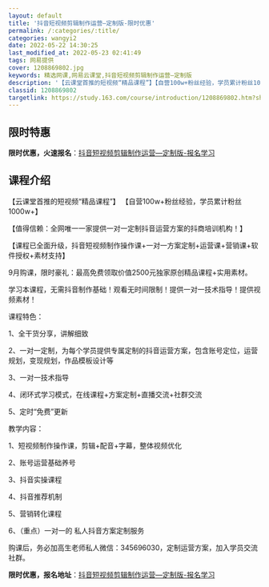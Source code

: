 ```yaml
---
layout: default
title: '抖音短视频剪辑制作运营—定制版-限时优惠'
permalink: /:categories/:title/
categories: wangyi2
date: 2022-05-22 14:30:25
last_modified_at: 2022-05-23 02:41:49
tags: 网易提供
cover: 1208869802.jpg
keywords: 精选网课,网易云课堂,抖音短视频剪辑制作运营—定制版
description: '【云课堂首推的短视频“精品课程”】【自营100w+粉丝经验，学员累计粉丝1000w+】【值得信赖：全网唯一一家提供一对一'
classid: 1208869802
targetlink: https://study.163.com/course/introduction/1208869802.htm?share=1&shareId=1025206652&utm_campaign=share&utm_medium=iphoneShare&utm_source=&utm_u=1025206652
---
```


## 限时特惠

**限时优惠，火速报名**：[抖音短视频剪辑制作运营—定制版-报名学习](https://study.163.com/course/introduction/1208869802.htm?share=1&shareId=1025206652&utm_campaign=share&utm_medium=iphoneShare&utm_source=&utm_u=1025206652)

## 课程介绍

【云课堂首推的短视频“精品课程”】 【自营100w+粉丝经验，学员累计粉丝1000w+】



【值得信赖：全网唯一一家提供一对一定制抖音运营方案的抖商培训机构！】



【课程已全面升级，抖音短视频制作操作课+一对一方案定制+运营课+营销课+软件授权+素材支持】



9月购课，限时豪礼：最高免费领取价值2500元独家原创精品课程+实用素材。



学习本课程，无需抖音制作基础！观看无时间限制！提供一对一技术指导！提供视频素材！



课程特色：

1、全干货分享，讲解细致

2、一对一定制，为每个学员提供专属定制的抖音运营方案，包含账号定位，运营规划，变现规划，作品模板设计等

3、一对一技术指导

4、闭环式学习模式，在线课程+方案定制+直播交流+社群交流

5、定时“免费”更新



教学内容：

1、短视频制作操作课，剪辑+配音+字幕，整体视频优化

2、账号运营基础养号

3、抖音实操课程

4、抖音推荐机制

5、营销转化课程

6、（重点）一对一的 私人抖音方案定制服务



购课后，务必加高生老师私人微信：345696030，定制运营方案，加入学员交流社群。

**限时优惠，报名地址**：[抖音短视频剪辑制作运营—定制版-报名学习](https://study.163.com/course/introduction/1208869802.htm?share=1&shareId=1025206652&utm_campaign=share&utm_medium=iphoneShare&utm_source=&utm_u=1025206652)


